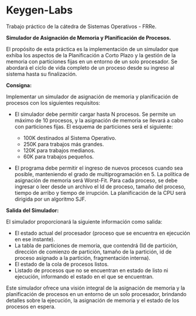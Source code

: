# Keygen-Labs
Trabajo práctico de la cátedra de Sistemas Operativos - FRRe.

**Simulador de Asignación de Memoria y Planificación de Procesos.**

El propósito de esta práctica es la implementación de un simulador que exhiba los aspectos de la Planificación a Corto Plazo y la gestión de la memoria con particiones fijas en un entorno de un solo procesador. Se abordará el ciclo de vida completo de un proceso desde su ingreso al sistema hasta su finalización.

**Consigna:**

Implementar un simulador de asignación de memoria y planificación de procesos con los siguientes requisitos:

- El simulador debe permitir cargar hasta N procesos. Se permite un máximo de 10 procesos, y la asignación de memoria se llevará a cabo con particiones fijas. El esquema de particiones será el siguiente:

  - 100K destinados al Sistema Operativo.
  - 250K para trabajos más grandes.
  - 120K para trabajos medianos.
  - 60K para trabajos pequeños.

- El programa debe permitir el ingreso de nuevos procesos cuando sea posible, manteniendo el grado de multiprogramación en 5. La política de asignación de memoria será Worst-Fit. Para cada proceso, se debe ingresar o leer desde un archivo el Id de proceso, tamaño del proceso, tiempo de arribo y tiempo de irrupción. La planificación de la CPU será dirigida por un algoritmo SJF.

**Salida del Simulador:**

El simulador proporcionará la siguiente información como salida:

- El estado actual del procesador (proceso que se encuentra en ejecución en ese instante).
- La tabla de particiones de memoria, que contendrá (Id de partición, dirección de comienzo de partición, tamaño de la partición, id de proceso asignado a la partición, fragmentación interna).
- El estado de la cola de procesos listos.
- Listado de procesos que no se encuentran en estado de listo ni ejecución, informando el estado en el que se encuentran.

Este simulador ofrece una visión integral de la asignación de memoria y la planificación de procesos en un entorno de un solo procesador, brindando detalles sobre la ejecución, la asignación de memoria y el estado de los procesos en espera.
